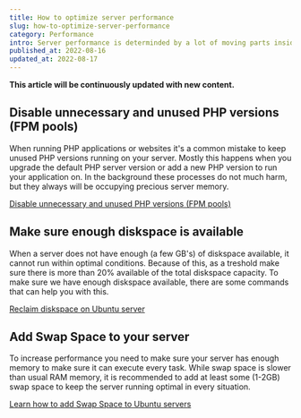 ```yaml
---
title: How to optimize server performance
slug: how-to-optimize-server-performance
category: Performance
intro: Server performance is determinded by a lot of moving parts inside your server. Lets dig in on every aspect that can make a big difference.
published_at: 2022-08-16
updated_at: 2022-08-17
---
```


**This article will be continuously updated with new content.**

## Disable unnecessary and unused PHP versions (FPM pools)

When running PHP applications or websites it's a common mistake to keep unused PHP versions running on your server. Mostly this happens when you upgrade the default PHP server version or add a new PHP version to run your application on. In the background these processes do not much harm, but they always will be occupying precious server memory.

[Disable unnecessary and unused PHP versions (FPM pools)](/disable-unnecessary-and-unused-php-versions-php-fpm-pools)

## Make sure enough diskspace is available

When a server does not have enough (a few GB's) of diskspace available, it cannot run within optimal conditions. Because of this, as a treshold make sure there is more than 20% available of the total diskspace capacity. To make sure we have enough diskspace available, there are some commands that can help you with this.

[Reclaim diskspace on Ubuntu server](/reclaim-diskspace-on-ubuntu-server)

## Add Swap Space to your server

To increase performance you need to make sure your server has enough memory to make sure it can execute every task. While swap space is slower than usual RAM memory, it is recommended to add at least some (1-2GB) swap space to keep the server running optimal in every situation.

[Learn how to add Swap Space to Ubuntu servers](/how-to-add-swap-space-on-ubuntu-servers)
